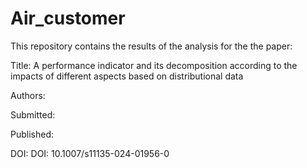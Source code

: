 # Air_customer

This repository contains the results of the analysis for the the paper:

Title: A performance indicator and its decomposition according to the impacts of different aspects based on distributional data

Authors: 

Submitted:

Published:

DOI: DOI: 10.1007/s11135-024-01956-0
